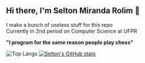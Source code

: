 ## Hi there, I'm Selton Miranda Rolim 👋
 
I make a bunch of useless stuff for this repo <br/>
Currently in 2nd period on Computer Science at UFPR

**"I program for the same reason people play chess"**

![Top Langs](https://github-readme-stats.vercel.app/api/top-langs/?username=SeltonMiranda&theme=tokyonight)
[![Selton's GitHub stats](https://github-readme-stats.vercel.app/api?username=SeltonMiranda&theme=tokyonight)](https://github.com/anuraghazra/github-readme-stats)

